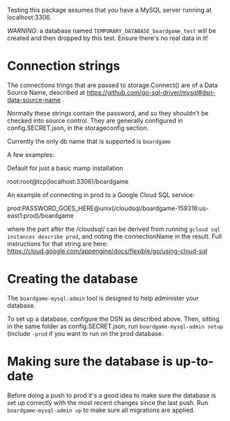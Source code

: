 Testing this package assumes that you have a MySQL server running at localhost:3306.

*WARNING*: a database named `TEMPORARY_DATABASE_boardgame_test` will be created and then dropped by this test. Ensure there's no real data in it!

# Connection strings

The connections trings that are passed to storage.Connect() are of a Data Source Name, described at https://github.com/go-sql-driver/mysql#dsn-data-source-name . 

Normally these strings contain the password, and so they shouldn't be checked
into source control. They are generally configured in config.SECRET.json, in the storageconfig section.

Currently the only db name that is supported is `boardgame`

A few examples:

Default for just a basic mamp installation

root:root@tcp(localhost:3306)/boardgame

An example of connecting in prod to a Google Cloud SQL service:

prod:PASSWORD_GOES_HERE@unix(/cloudsql/boardgame-159316:us-east1:prod)/boardgame

where the part after the /cloudsql/ can be derived from running `gcloud sql
instances describe prod`, and noting the connectionName in the result.  Full instructions for that string are here: https://cloud.google.com/appengine/docs/flexible/go/using-cloud-sql


# Creating the database

The `boardgame-mysql-admin` tool is designed to help administer your database. 

To set up a database, configure the DSN as described above. Then, sitting in the same folder as config.SECRET.json, run `boardgame-mysql-admin setup` (include `-prod` if you want to run on the prod database.

# Making sure the database is up-to-date

Before doing a push to prod it's a good idea to make sure the database is set up correctly with the most recent changes since the last push. Run `boardgame-mysql-admin up` to make sure all migrations are applied.

